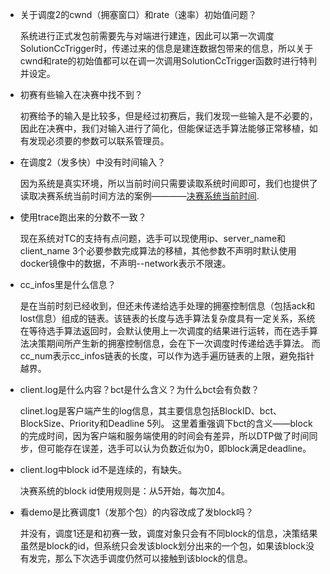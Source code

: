 - 关于调度2的cwnd（拥塞窗口）和rate（速率）初始值问题？

    系统进行正式发包前需要先与对端进行建连，因此可以第一次调度SolutionCcTrigger时，传递过来的信息是建连数据包带来的信息，所以关于cwnd和rate的初始值都可以在调一次调用SolutionCcTrigger函数时进行特判并设定。

- 初赛有些输入在决赛中找不到？

    初赛给予的输入是比较多，但是经过初赛后，我们发现一些输入是不必要的，因此在决赛中，我们对输入进行了简化，但能保证选手算法能够正常移植，如有发现必须要的参数可以联系管理员。

- 在调度2（发多快）中没有时间输入？

    因为系统是真实环境，所以当前时间只需要读取系统时间即可，我们也提供了读取决赛系统当前时间方法的案例————[决赛系统当前时间](https://github.com/AItransCompetition/AitransSolution/blob/master/solution_demo/get_time/test.cxx#L3).

- 使用trace跑出来的分数不一致？

    现在系统对TC的支持有点问题，选手可以现使用ip、server_name和client_name 3个必要参数完成算法的移植，其他参数不声明时默认使用docker镜像中的数据，不声明--network表示不限速。

- cc_infos里是什么信息？

    是在当前时刻已经收到，但还未传递给选手处理的拥塞控制信息（包括ack和lost信息）组成的链表。该链表的长度与选手算法复杂度具有一定关系，系统在等待选手算法返回时，会默认使用上一次调度的结果进行运转，而在选手算法决策期间所产生新的拥塞控制信息，会在下一次调度时传递给选手算法。
    而cc_num表示cc_infos链表的长度，可以作为选手遍历链表的上限，避免指针越界。

- client.log是什么内容？bct是什么含义？为什么bct会有负数？

    clinet.log是客户端产生的log信息，其主要信息包括BlockID、bct、BlockSize、Priority和Deadline 5列。
    这里着重强调下bct的含义——block的完成时间，因为客户端和服务端使用的时间会有差异，所以DTP做了时间同步，但可能存在误差，选手可以认为负数近似为0，即block满足deadline。

- client.log中block id不是连续的，有缺失。

    决赛系统的block id使用规则是：从5开始，每次加4。

- 看demo是比赛调度1（发那个包）的内容改成了发block吗？

    并没有，调度1还是和初赛一致，调度对象只会有不同block的信息，决策结果虽然是block的id，但系统只会发该block划分出来的一个包，如果该block没有发完，那么下次选手调度仍然可以接触到该block的信息。